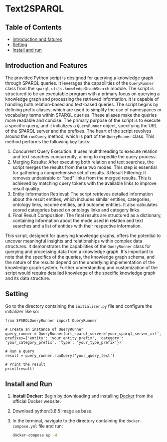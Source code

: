 # Text2SPARQL
## Table of Contents
- [Introduction and fatures](#introduction_and_features)
- [Setting](#Setting)
- [Install and run](#Install_and_run)

## Introduction and Features
The provided Python script is designed for querying a knowledge graph through
SPARQL queries. It leverages the capabilities of the `QueryRunner` class from the
`sparql_utils.knowledgeGraphSearch` module. The script is structured to be an
executable program with a primary focus on querying a knowledge graph and
processing the retrieved information. It is capable of handling both relation-based and
text-based queries.
The script begins by defining prefix aliases, which are used to simplify the use of
namespaces or vocabulary terms within SPARQL queries. These aliases make the
queries more readable and concise. The primary purpose of the script is to execute a
specific query, and it initializes a `QueryRunner` object, specifying the URL of the
SPARQL server and the prefixes.
The heart of the script revolves around the `runQuery` method, which is part of the
`QueryRunner` class. This method performs the following key tasks:
1. Concurrent Query Execution: It uses multithreading to execute relation and text
searches concurrently, aiming to expedite the query process.
2. Merging Results: After executing both relation and text searches, the script merges
the results from these two modes. This step is essential for gathering a comprehensive
set of results.
3.Result Filtering: It removes undesirable or "bad" links from the merged results. This
is achieved by matching query tokens with the available links to improve result quality.
4. Entity Information Retrieval: The script retrieves detailed information about the
result entities, which includes similar entities, categories, ontology links, income
entities, and outcome entities. It also calculates scored categories based on ontology
links and category links.
5. Final Result Composition: The final results are structured as a dictionary, containing
information about the mode used in relation and text searches and a list of entities with
their respective information.

This script, designed for querying knowledge graphs, offers the potential to uncover
meaningful insights and relationships within complex data structures. It demonstrates
the capabilities of the `QueryRunner` class for querying and processing data from a
knowledge graph. It's important to note that the specifics of the queries, the knowledge
graph schema, and the nature of the results depend on the underlying implementation
of the knowledge graph system. Further understanding and customization of the script would require detailed knowledge of the specific knowledge graph and its data
structure.

## Setting
Go to the directory containing the `initializer.py` file and configure the initializer like so:
```
from SPARQLQueryRunner import QueryRunner

# Create an instance of QueryRunner
query_runner = QueryRunner(url_sparql_server='your_sparql_server_url', prefixes={'entity': 'your_entity_prefix', 'category': 'your_category_prefix', 'type': 'your_type_prefix'})

# Run a query
result = query_runner.runQuery('your_query_text')

# Print the result
print(result)
```

## Install and Run
1. **Install Docker:**
   Begin by downloading and installing [Docker](https://www.docker.com/) from the official Docker website.
2. Download python:3.8.5 image as base.
3. In the terminal, navigate to the directory containing the `docker-compose.yml` file and run:

    ```bash
    docker-compose up -d
    ```